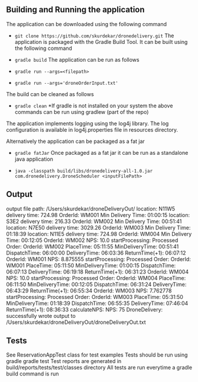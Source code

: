## Building and Running the application
The application can be downloaded using the following command

- `git clone https://github.com/skurdekar/dronedelivery.git`
The application is packaged with the Gradle Build Tool. It can be built using the following command

- `gradle build`
The application can be run as follows

- `gradle run --args=<filepath>`
- `gradle run --args='droneOrderInput.txt'`

The build can be cleaned as follows

- `gradle clean`
*If gradle is not installed on your system the above commands can be run using gradlew (part of the repo)

The application implements logging using the log4j library. The log configuration is available in log4j.properties file in resources directory.

Alternatively the application can be packaged as a fat jar

- `gradle fatJar`
Once packaged as a fat jar it can be run as a standalone java application

- `java -classpath build/libs/dronedelivery-all-1.0.jar com.dronedelivery.DroneScheduler <inputFilePath>`

## Output
output file path: /Users/skurdekar/droneDeliveryOut/
location: N11W5 delivery time: 724.98
OrderId: WM001 Min Delivery Time: 01:00:15
location: S3E2 delivery time: 216.33
OrderId: WM002 Min Delivery Time: 00:51:41
location: N7E50 delivery time: 3029.26
OrderId: WM003 Min Delivery Time: 01:18:39
location: N11E5 delivery time: 724.98
OrderId: WM004 Min Delivery Time: 00:12:05
OrderId: WM002 NPS: 10.0
startProcessing: Processed Order: OrderId: WM002 PlaceTime: 05:11:55 MinDeliveryTime: 00:51:41 DispatchTime: 06:00:00 DeliveryTime: 06:03:36 ReturnTime(+1): 06:07:12
OrderId: WM001 NPS: 8.875555
startProcessing: Processed Order: OrderId: WM001 PlaceTime: 05:11:50 MinDeliveryTime: 01:00:15 DispatchTime: 06:07:13 DeliveryTime: 06:19:18 ReturnTime(+1): 06:31:23
OrderId: WM004 NPS: 10.0
startProcessing: Processed Order: OrderId: WM004 PlaceTime: 06:11:50 MinDeliveryTime: 00:12:05 DispatchTime: 06:31:24 DeliveryTime: 06:43:29 ReturnTime(+1): 06:55:34
OrderId: WM003 NPS: 7.762778
startProcessing: Processed Order: OrderId: WM003 PlaceTime: 05:31:50 MinDeliveryTime: 01:18:39 DispatchTime: 06:55:35 DeliveryTime: 07:46:04 ReturnTime(+1): 08:36:33
calculateNPS: NPS: 75
DroneDelivery: successfully wrote output to /Users/skurdekar/droneDeliveryOut/droneDeliveryOut.txt

## Tests

See ReservationAppTest class for test examples Tests should be run using gradle
gradle test Test reports are generated in build/reports/tests/test/classes directory
All tests are run everytime a gradle build command is run
